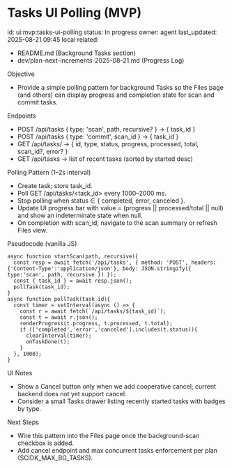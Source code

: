 # Tasks UI Polling (MVP)

id: ui:mvp:tasks-ui-polling
status: In progress
owner: agent
last_updated: 2025-08-21 09:45 local
related:
- README.md (Background Tasks section)
- dev/plan-next-increments-2025-08-21.md (Progress Log)

Objective
- Provide a simple polling pattern for background Tasks so the Files page (and others) can display progress and completion state for scan and commit tasks.

Endpoints
- POST /api/tasks { type: 'scan', path, recursive? } → { task_id }
- POST /api/tasks { type: 'commit', scan_id } → { task_id }
- GET /api/tasks/<id> → { id, type, status, progress, processed, total, scan_id?, error? }
- GET /api/tasks → list of recent tasks (sorted by started desc)

Polling Pattern (1–2s interval)
- Create task; store task_id.
- Poll GET /api/tasks/<task_id> every 1000–2000 ms.
- Stop polling when status ∈ { completed, error, canceled }.
- Update UI progress bar with value = (progress || processed/total || null) and show an indeterminate state when null.
- On completion with scan_id, navigate to the scan summary or refresh Files view.

Pseudocode (vanilla JS)
```
async function startScan(path, recursive){
  const resp = await fetch('/api/tasks', { method: 'POST', headers:{'Content-Type':'application/json'}, body: JSON.stringify({ type:'scan', path, recursive }) });
  const { task_id } = await resp.json();
  pollTask(task_id);
}
async function pollTask(task_id){
  const timer = setInterval(async () => {
    const r = await fetch(`/api/tasks/${task_id}`);
    const t = await r.json();
    renderProgress(t.progress, t.processed, t.total);
    if (['completed','error','canceled'].includes(t.status)){
      clearInterval(timer);
      onTaskDone(t);
    }
  }, 1000);
}
```

UI Notes
- Show a Cancel button only when we add cooperative cancel; current backend does not yet support cancel.
- Consider a small Tasks drawer listing recently started tasks with badges by type.

Next Steps
- Wire this pattern into the Files page once the background-scan checkbox is added.
- Add cancel endpoint and max concurrent tasks enforcement per plan (SCIDK_MAX_BG_TASKS).
